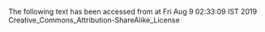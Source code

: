 The following text has been accessed from at Fri Aug 9 02:33:09 IST 2019
Creative_Commons_Attribution-ShareAlike_License
